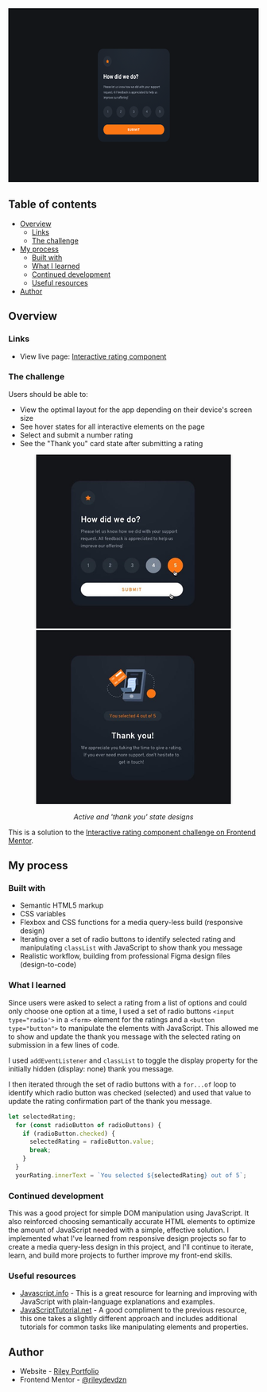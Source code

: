 <div align="center">
  <img 
    src="./Rating component desktop.png"
    alt="Interactive rating component, rate your customer service experience out of 5 stars, how did we do?"
    height="350px">
</div>

## Table of contents

- [Overview](#overview)
  - [Links](#links)
  - [The challenge](#the-challenge)
- [My process](#my-process)
  - [Built with](#built-with)
  - [What I learned](#what-i-learned)
  - [Continued development](#continued-development)
  - [Useful resources](#useful-resources)
- [Author](#author)

## Overview

### Links

- View live page: [Interactive rating component](https://rileydevdzn.github.io/js-ratings-form/)

### The challenge

Users should be able to:

- View the optimal layout for the app depending on their device's screen size
- See hover states for all interactive elements on the page
- Select and submit a number rating
- See the "Thank you" card state after submitting a rating

<div align="center">
  <img
    src="./active-states-sm.jpg"
    alt="Interactive rating component with hover and active states for ratings and submit button"
    height="350px">
  <img 
    src="./desktop-thank-you-state-sm.jpg"
    alt="Thank you message shown after submission of interactive rating component, confirming user-selected rating"
    height="350px">
  <p><em>Active and 'thank you' state designs</em></p>
</div>

This is a solution to the [Interactive rating component challenge on Frontend Mentor](https://www.frontendmentor.io/challenges/interactive-rating-component-koxpeBUmI).

## My process

### Built with

- Semantic HTML5 markup
- CSS variables
- Flexbox and CSS functions for a media query-less build (responsive design)
- Iterating over a set of radio buttons to identify selected rating and manipulating `classList` with JavaScript to show thank you message
- Realistic workflow, building from professional Figma design files (design-to-code) 

### What I learned

Since users were asked to select a rating from a list of options and could only choose one option at a time, I used a set of radio buttons `<input type="radio'>` in a `<form>` element for the ratings and a `<button type="button">` to manipulate the elements with JavaScript. This allowed me to show and update the thank you message with the selected rating on submission in a few lines of code.

I used `addEventListener` and `classList` to toggle the display property for the initially hidden (display: none) thank you message.

I then iterated through the set of radio buttons with a `for...of` loop to identify which radio button was checked (selected) and used that value to update the rating confirmation part of the thank you message.

```js
let selectedRating;
  for (const radioButton of radioButtons) {
    if (radioButton.checked) {
      selectedRating = radioButton.value;
      break;
    }
  }
  yourRating.innerText = `You selected ${selectedRating} out of 5`;
```

### Continued development

This was a good project for simple DOM manipulation using JavaScript. It also reinforced choosing semantically accurate HTML elements to optimize the amount of JavaScript needed with a simple, effective solution. I implemented what I've learned from responsive design projects so far to create a media query-less design in this project, and I'll continue to iterate, learn, and build more projects to further improve my front-end skills. 

### Useful resources

- [Javascript.info](https://javascript.info/) - This  is a great resource for learning and improving with JavaScript with plain-language explanations and examples. 
- [JavaScriptTutorial.net](https://www.javascripttutorial.net/) - A good compliment to the previous resource, this one takes a slightly different approach and includes additional tutorials for common tasks like manipulating elements and properties.

## Author

- Website - [Riley Portfolio](https://rileydevdzn.webflow.io)
- Frontend Mentor - [@rileydevdzn](https://www.frontendmentor.io/profile/rileydevdzn)

